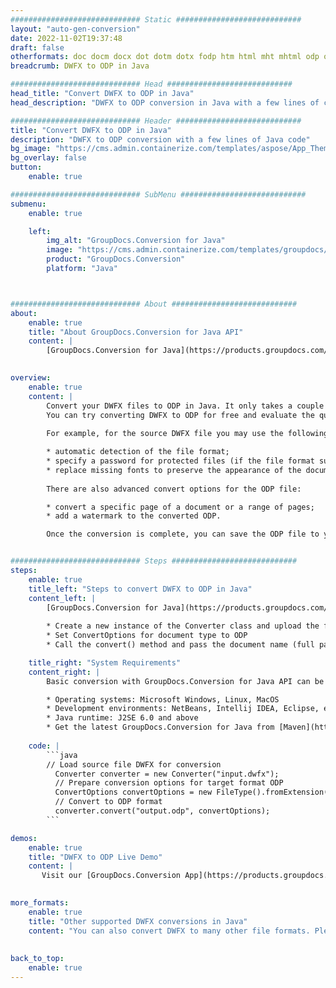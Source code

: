 ```yaml
---
############################# Static ############################
layout: "auto-gen-conversion"
date: 2022-11-02T19:37:48
draft: false
otherformats: doc docm docx dot dotm dotx fodp htm html mht mhtml odp odt otp pot potm potx pps ppsm ppsx ppt pptm pptx rtf
breadcrumb: DWFX to ODP in Java

############################# Head ############################
head_title: "Convert DWFX to ODP in Java"
head_description: "DWFX to ODP conversion in Java with a few lines of code. Convert over 160 file formats using the GroupDocs document conversion API for Java"

############################# Header ############################
title: "Convert DWFX to ODP in Java"
description: "DWFX to ODP conversion with a few lines of Java code"
bg_image: "https://cms.admin.containerize.com/templates/aspose/App_Themes/V3/images/bg/header1.png"
bg_overlay: false
button:
    enable: true

############################# SubMenu ############################
submenu:
    enable: true

    left:
        img_alt: "GroupDocs.Conversion for Java"
        image: "https://cms.admin.containerize.com/templates/groupdocs/images/product-logos/90x90-noborder/groupdocs-conversion-java.png"
        product: "GroupDocs.Conversion"
        platform: "Java"



############################# About ############################
about:
    enable: true
    title: "About GroupDocs.Conversion for Java API"
    content: |
        [GroupDocs.Conversion for Java](https://products.groupdocs.com/conversion/java/) is an advanced file format conversion API for converting between popular image and document formats such as Microsoft Office, OpenDocument, PDF, HTML, email, CAD. and much more with just a few lines of code. The native API automatically detects the formats of the original documents and offers many options for customizing the converted documents. Along with the function of extracting information from a document, it also supports caching of the conversion results to the local disk by default. However, any type of cache storage can be supported by implementing the appropriate interfaces - Amazon S3, Dropbox, Google Drive, Windows Azure, Reddis, or any others.
    

overview:
    enable: true
    content: |
        Convert your DWFX files to ODP in Java. It only takes a couple of lines of Java code on any platform of your choice, such as Windows, Linux, macOS.
        You can try converting DWFX to ODP for free and evaluate the quality of the conversion results. Along with simple file conversion scripts, you can try more sophisticated options for loading the DWFX source file and storing the ODP output. 
        
        For example, for the source DWFX file you may use the following load options:

        * automatic detection of the file format;
        * specify a password for protected files (if the file format supports it);
        * replace missing fonts to preserve the appearance of the document.
        
        There are also advanced convert options for the ODP file:

        * convert a specific page of a document or a range of pages;
        * add a watermark to the converted ODP.

        Once the conversion is complete, you can save the ODP file to your local file path or to any third party storage such as FTP, Amazon S3, Google Drive, Dropbox etc. Please note - to convert DWFX to ODP, you do not need to install any additional software, such as MS Office, Open Office, Adobe Acrobat Reader etc.


############################# Steps ############################
steps:
    enable: true
    title_left: "Steps to convert DWFX to ODP in Java"
    content_left: |
        [GroupDocs.Conversion for Java](https://products.groupdocs.com/conversion/java/) allows developers to easily convert DWFX file to ODP with a few lines of code.
        
        * Create a new instance of the Converter class and upload the file DWFX with the full path
        * Set ConvertOptions for document type to ODP
        * Call the convert() method and pass the document name (full path) and format (ODP) as a parameter

    title_right: "System Requirements"
    content_right: |
        Basic conversion with GroupDocs.Conversion for Java API can be done with just a few lines of code. Our APIs are supported on all major platforms and operating systems. Before executing the code below, make sure you have the following prerequisites installed on your system.

        * Operating systems: Microsoft Windows, Linux, MacOS
        * Development environments: NetBeans, Intellij IDEA, Eclipse, etc.
        * Java runtime: J2SE 6.0 and above
        * Get the latest GroupDocs.Conversion for Java from [Maven](https://repository.groupdocs.com/webapp/#/artifacts/browse/tree/General/repo/com/groupdocs/groupdocs-conversion)
         
    code: |
        ```java    
        // Load source file DWFX for conversion
          Converter converter = new Converter("input.dwfx");
          // Prepare conversion options for target format ODP
          ConvertOptions convertOptions = new FileType().fromExtension("odp").getConvertOptions();
          // Convert to ODP format
          converter.convert("output.odp", convertOptions);
        ```

demos:
    enable: true
    title: "DWFX to ODP Live Demo"
    content: |
       Visit our [GroupDocs.Conversion App](https://products.groupdocs.app/conversion/family) website and try DWFX to ODP conversion now. The free demo has the following benefits
          

more_formats:
    enable: true
    title: "Other supported DWFX conversions in Java"
    content: "You can also convert DWFX to many other file formats. Please see the list below."
       
       
back_to_top:
    enable: true
---
```

